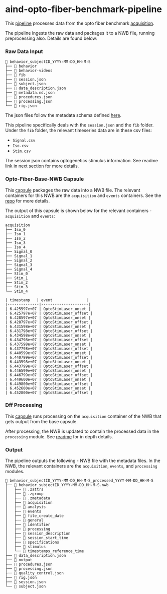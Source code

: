 # aind-opto-fiber-benchmark-pipeline

This [pipeline](https://codeocean.allenneuraldynamics.org/capsule/2735201/tree) processes data from the opto fiber benchmark [acquisition](https://github.com/AllenNeuralDynamics/FIP_DAQ_Control_IndicatorBenchmarking).

The pipeline ingests the raw data and packages it to a NWB file, running preprocessing also. Details are found below:

### Raw Data Input
```
📂 behavior_subjectID_YYYY-MM-DD_HH-M-S
├── 📂 behavior
├── 📂 behavior-videos
├── 📂 fib
├── 📄 session.json
├── 📄 subject.json
├── 📄 data_description.json
├── 📄 metadata.nd.json
├── 📄 procedures.json
├── 📄 processing.json
└── 📄 rig.json
```

The json files follow the metadata schema defined [here](https://github.com/AllenNeuralDynamics/aind-data-schema).

This pipeline specifically deals with the `session.json` and the `fib` folder. Under the `fib` folder, the relevant timeseries data are in these csv files: 
  - `Signal.csv`
  - `Iso.csv`
  - `Stim.csv`

The session json contains optogenetics stimulus information. See readme link in next section for more details.

### Opto-Fiber-Base-NWB Capsule 
This [capsule](https://codeocean.allenneuraldynamics.org/capsule/4644449/tree) packages the raw data into a NWB file. The relevant containers for this NWB are the `acquisition` and `events` containers. See the [repo](https://github.com/AllenNeuralDynamics/aind-opto-fiber-benchmark-nwb-base-capsule) for more details.

The output of this capsule is shown below for the relevant containers - `acquisition` and `events`:

```
acquisition
├── Iso_0
├── Iso_1
├── Iso_2
├── Iso_3
├── Iso_4
├── Signal_0
├── Signal_1
├── Signal_2
├── Signal_3
├── Signal_4
├── Stim_0
├── Stim_1
├── Stim_2
├── Stim_3
└── Stim_4
```

```
| timestamp   | event               |
|--------------|---------------------|
| 6.425597e+07 | OptoStimLaser_onset |
| 6.425797e+07 | OptoStimLaser_offset |
| 6.428597e+07 | OptoStimLaser_onset |
| 6.428797e+07 | OptoStimLaser_offset |
| 6.431598e+07 | OptoStimLaser_onset |
| 6.431798e+07 | OptoStimLaser_offset |
| 6.434598e+07 | OptoStimLaser_onset |
| 6.434798e+07 | OptoStimLaser_offset |
| 6.437598e+07 | OptoStimLaser_onset |
| 6.437798e+07 | OptoStimLaser_offset |
| 6.440599e+07 | OptoStimLaser_onset |
| 6.440799e+07 | OptoStimLaser_offset |
| 6.443598e+07 | OptoStimLaser_onset |
| 6.443799e+07 | OptoStimLaser_offset |
| 6.446599e+07 | OptoStimLaser_onset |
| 6.446799e+07 | OptoStimLaser_offset |
| 6.449600e+07 | OptoStimLaser_onset |
| 6.449800e+07 | OptoStimLaser_offset |
| 6.452600e+07 | OptoStimLaser_onset |
| 6.452800e+07 | OptoStimLaser_offset |
```

### Dff Processing
This [capsule](https://codeocean.allenneuraldynamics.org/capsule/1001867/tree) runs processing on the `acquisition` container of the NWB that gets output from the base capsule.

After processing, the NWB is updated to contain the processed data in the `processing` module. See [readme](https://github.com/AllenNeuralDynamics/aind-fip-dff) for in depth details.

### Output
The pipeline outputs the following - NWB file with the metadata files. In the NWB, the relevant containers are the `acquisition`, `events`, and `processing` modules.

```
📂 behavior_subjectID_YYYY-MM-DD_HH-M-S_processed_YYYY-MM-DD_HH-M-S
├── 📂 behavior_subjectID_YYYY-MM-DD_HH-M-S.nwb
│   ├── 📄 .zattrs
│   ├── 📄 .zgroup
│   ├── 📄 .zmetadata
│   ├── 📂 acquisition
│   ├── 📂 analysis
│   ├── 📂 events
│   ├── 📂 file_create_date
│   ├── 📂 general
│   ├── 📂 identifier
│   ├── 📂 processing
│   ├── 📂 session_description
│   ├── 📂 session_start_time
│   ├── 📂 specifications
│   ├── 📂 stimulus
│   └── 📂 timestamps_reference_time
├── 📄 data_description.json
├── 📄 output
├── 📄 procedures.json
├── 📄 processing.json
├── 📄 quality_control.json
├── 📄 rig.json
├── 📄 session.json
└── 📄 subject.json
```

